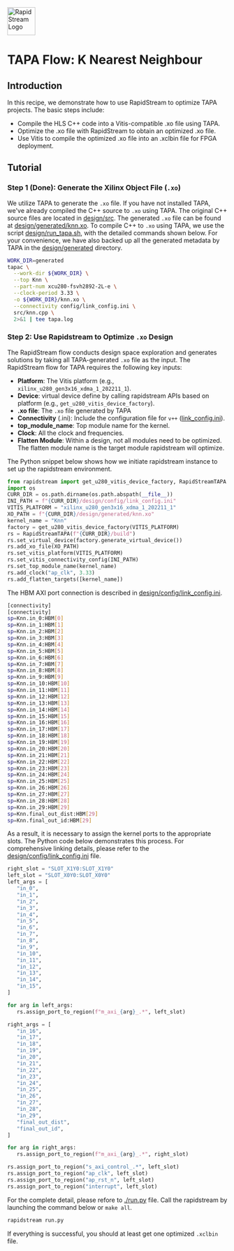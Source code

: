 <!--
Copyright (c) 2024 RapidStream Design Automation, Inc. and contributors.  All rights reserved.
The contributor(s) of this file has/have agreed to the RapidStream Contributor License Agreement.
-->

<img src="https://imagedelivery.net/AU8IzMTGgpVmEBfwPILIgw/1b565657-df33-41f9-f29e-0d539743e700/128" width="64px" alt="RapidStream Logo" />

# TAPA Flow: K Nearest Neighbour

## Introduction


In this recipe, we demonstrate how to use RapidStream to optimize TAPA projects. The basic steps include:

- Compile the HLS C++ code into a Vitis-compatible .xo file using TAPA.
- Optimize the .xo file with RapidStream to obtain an optimized .xo file.
- Use Vitis to compile the optimized .xo file into an .xclbin file for FPGA deployment.

## Tutorial

### Step 1 (Done): Generate the Xilinx Object File (`.xo`)


We utilize TAPA to generate the `.xo` file. If you have not installed TAPA, we've already compiled the C++ source to `.xo` using TAPA. The original C++ source files are located in [design/src](design/src). The generated `.xo` file can be found at [design/generated/knn.xo](design/generated/knn.xo). To compile C++ to `.xo` using TAPA, we use the script [design/run_tapa.sh](design/run_tapa.sh), with the detailed commands shown below. For your convenience, we have also backed up all the generated metadata by TAPA in the [design/generated](design/generated/) directory.

```bash
WORK_DIR=generated
tapac \
  --work-dir ${WORK_DIR} \
  --top Knn \
  --part-num xcu280-fsvh2892-2L-e \
  --clock-period 3.33 \
  -o ${WORK_DIR}/knn.xo \
  --connectivity config/link_config.ini \
  src/knn.cpp \
  2>&1 | tee tapa.log
```

### Step 2: Use Rapidstream to Optimize `.xo` Design

The RapidStream flow conducts design space exploration and generates solutions  by taking all TAPA-generated `.xo` file as the input.
The RapidStream flow for TAPA requires the following key inputs:

- **Platform**: The Vitis platform (e.g., `xilinx_u280_gen3x16_xdma_1_202211_1`).
- **Device**: virtual device define by calling rapidstream APIs based on platform (e.g., `get_u280_vitis_device_factory`).
- **.xo file**: The `.xo` file generated by TAPA
- **Connectivity** (.ini): Include the configuration file for `v++` ([link_config.ini](design/config/link_config.ini)).
- **top_module_name**: Top module name for the kernel.
- **Clock**: All the clock and frequencies.
- **Flatten Module**: Within a design, not all modules need to be optimized. The flatten module name is the target module rapidstream will optimize.

The Python snippet below shows how we initiate rapidstream instance to set up the rapidstream environment.

```Python
from rapidstream import get_u280_vitis_device_factory, RapidStreamTAPA
import os
CURR_DIR = os.path.dirname(os.path.abspath(__file__))
INI_PATH = f"{CURR_DIR}/design/config/link_config.ini"
VITIS_PLATFORM = "xilinx_u280_gen3x16_xdma_1_202211_1"
XO_PATH = f"{CURR_DIR}/design/generated/knn.xo"
kernel_name = "Knn"
factory = get_u280_vitis_device_factory(VITIS_PLATFORM)
rs = RapidStreamTAPA(f"{CURR_DIR}/build")
rs.set_virtual_device(factory.generate_virtual_device())
rs.add_xo_file(XO_PATH)
rs.set_vitis_platform(VITIS_PLATFORM)
rs.set_vitis_connectivity_config(INI_PATH)
rs.set_top_module_name(kernel_name)
rs.add_clock("ap_clk", 3.33)
rs.add_flatten_targets([kernel_name])
```

The HBM AXI port connection is described in [design/config/link_config.ini](design/config/link_config.ini).

```bash
[connectivity]
[connectivity]
sp=Knn.in_0:HBM[0]
sp=Knn.in_1:HBM[1]
sp=Knn.in_2:HBM[2]
sp=Knn.in_3:HBM[3]
sp=Knn.in_4:HBM[4]
sp=Knn.in_5:HBM[5]
sp=Knn.in_6:HBM[6]
sp=Knn.in_7:HBM[7]
sp=Knn.in_8:HBM[8]
sp=Knn.in_9:HBM[9]
sp=Knn.in_10:HBM[10]
sp=Knn.in_11:HBM[11]
sp=Knn.in_12:HBM[12]
sp=Knn.in_13:HBM[13]
sp=Knn.in_14:HBM[14]
sp=Knn.in_15:HBM[15]
sp=Knn.in_16:HBM[16]
sp=Knn.in_17:HBM[17]
sp=Knn.in_18:HBM[18]
sp=Knn.in_19:HBM[19]
sp=Knn.in_20:HBM[20]
sp=Knn.in_21:HBM[21]
sp=Knn.in_22:HBM[22]
sp=Knn.in_23:HBM[23]
sp=Knn.in_24:HBM[24]
sp=Knn.in_25:HBM[25]
sp=Knn.in_26:HBM[26]
sp=Knn.in_27:HBM[27]
sp=Knn.in_28:HBM[28]
sp=Knn.in_29:HBM[29]
sp=Knn.final_out_dist:HBM[29]
sp=Knn.final_out_id:HBM[29]
```

As a result, it is necessary to assign the kernel ports to the appropriate slots. The Python code below demonstrates this process. For comprehensive linking details, please refer to the [design/config/link_config.ini](design/config/link_config.ini) file.

 ```Python
right_slot = "SLOT_X1Y0:SLOT_X1Y0"
left_slot = "SLOT_X0Y0:SLOT_X0Y0"
left_args = [
    "in_0",
    "in_1",
    "in_2",
    "in_3",
    "in_4",
    "in_5",
    "in_6",
    "in_7",
    "in_8",
    "in_9",
    "in_10",
    "in_11",
    "in_12",
    "in_13",
    "in_14",
    "in_15",
]

for arg in left_args:
    rs.assign_port_to_region(f"m_axi_{arg}_.*", left_slot)

right_args = [
    "in_16",
    "in_17",
    "in_18",
    "in_19",
    "in_20",
    "in_21",
    "in_22",
    "in_23",
    "in_24",
    "in_25",
    "in_26",
    "in_27",
    "in_28",
    "in_29",
    "final_out_dist",
    "final_out_id",
]

for arg in right_args:
    rs.assign_port_to_region(f"m_axi_{arg}_.*", right_slot)

rs.assign_port_to_region("s_axi_control_.*", left_slot)
rs.assign_port_to_region("ap_clk", left_slot)
rs.assign_port_to_region("ap_rst_n", left_slot)
rs.assign_port_to_region("interrupt", left_slot)
```

For the complete detail, please refore to [./run.py](./run.py) file. Call the rapidstream by launching the command below or `make all`.

```bash
rapidstream run.py
```

If everything is successful, you should at least get one optimized `.xclbin` file.
